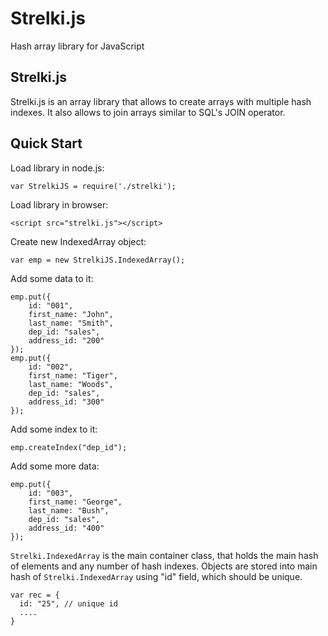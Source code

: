 # Strelki.js
Hash array library for JavaScript
## Strelki.js ##

Strelki.js is an array library that allows to create arrays with multiple hash indexes. It also allows to join arrays similar to SQL's JOIN operator.

## Quick Start ##

Load library in node.js:

    var StrelkiJS = require('./strelki');

Load library in browser:

    <script src="strelki.js"></script>
    

Create new IndexedArray object:

    var emp = new StrelkiJS.IndexedArray();

Add some data to it:

    emp.put({
	    id: "001",   
	    first_name: "John",     
	    last_name: "Smith",   
	    dep_id: "sales", 
	    address_id: "200"
	});
	emp.put({
		id: "002",   
		first_name: "Tiger",    
		last_name: "Woods",   
		dep_id: "sales", 
		address_id: "300"
	});

Add some index to it:

    emp.createIndex("dep_id");

Add some more data:

    emp.put({
	    id: "003",   
	    first_name: "George",   
	    last_name: "Bush",    
	    dep_id: "sales", 
	    address_id: "400"
	});



`Strelki.IndexedArray` is the main container class, that holds the main hash of elements and any number of hash indexes.
Objects are stored into main hash of `Strelki.IndexedArray` using "id" field, which should be unique.

    var rec = {
      id: "25", // unique id 
      ....
    }
